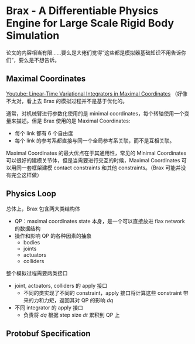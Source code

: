 # Brax - A Differentiable Physics Engine for Large Scale Rigid Body Simulation
论文的内容相当有限......要么是大佬们觉得“这些都是模拟器基础知识不用告诉你们”，要么是不想告诉。

## Maximal Coordinates
[Youtube: Linear-Time Variational Integrators in Maximal Coordinates](https://www.youtube.com/watch?v=kI5qBccGKfU) （好像不太对，看上去 Brax 的模拟过程并不是基于优化的。

通常，对机械臂进行参数化使用的是 minimal coordinates，每个转轴使用一个变量来描述。但是 Brax 使用的是 Maximal Coordinates:
- 每个 link 都有 6 个自由度
- 每个 link 的参考系都直接与同一个全局参考系关联，而不是互相关联。

Maximal Coordinates 的最大优点在于其通用性，常见的 Minimal Coordinates 可以很好的建模关节体，但是当需要进行交互的时候，Maximal Coordinates 可以用同一套框架建模 contact constraints 和其他 constraints。（Brax 可能并没有完全这样做）

## Physics Loop
总体上，Brax 包含两大类结构体
- QP：maximal coordinates state 本身，是一个可以直接放进 flax network 的数据结构
- 操作和影响 QP 的各种因素的抽象
  - bodies
  - joints
  - actuators
  - colliders

整个模拟过程需要两类接口
- joint, actoators, colliders 的 apply 接口
  - 不同的类实现了不同的 constraint，apply 接口将计算这些 constraint 带来的力和力矩，返回其对 QP 的影响 $dq$
- 不同 integrator 的 apply 接口
  - 负责将 $dq$ 根据 step size $dt$ 累积到 QP 上

## Protobuf Specification
